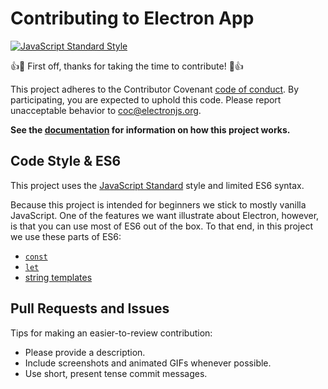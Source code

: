 # Contributing to Electron App

[![JavaScript Standard Style](https://img.shields.io/badge/code%20style-standard-brightgreen.svg?style=flat)](http://standardjs.com)

:+1::tada: First off, thanks for taking the time to contribute! :tada::+1:

This project adheres to the Contributor Covenant [code of conduct](CODE_OF_CONDUCT.md).
By participating, you are expected to uphold this code. Please report unacceptable
behavior to [coc@electronjs.org](mailto:coc@electronjs.org).

**See the [documentation](docs.md) for information on how this project works.**

## Code Style & ES6

This project uses the [JavaScript Standard](http://standardjs.com) style and limited ES6 syntax.

Because this project is intended for beginners we stick to mostly vanilla JavaScript. One of the features we want illustrate about Electron, however, is that you can use most of ES6 out of the box. To that end, in this project we use these parts of ES6:

- [`const`](https://developer.mozilla.org/en-US/docs/Web/JavaScript/Reference/Statements/const)
- [`let`](https://developer.mozilla.org/en-US/docs/Web/JavaScript/Reference/Statements/let)
- [string templates](https://developer.mozilla.org/en-US/docs/Web/JavaScript/Reference/Template_literals)

## Pull Requests and Issues

Tips for making an easier-to-review contribution:

- Please provide a description.
- Include screenshots and animated GIFs whenever possible.
- Use short, present tense commit messages.
